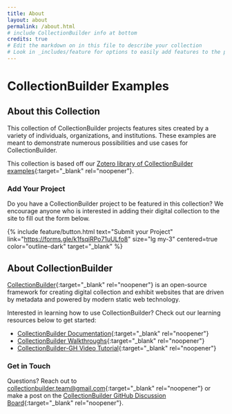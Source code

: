 ```yaml
---
title: About
layout: about
permalink: /about.html
# include CollectionBuilder info at bottom
credits: true
# Edit the markdown on in this file to describe your collection
# Look in _includes/feature for options to easily add features to the page
---
```


# CollectionBuilder Examples

## About this Collection

This collection of CollectionBuilder projects features sites created by a variety of individuals, organizations, and institutions. These examples are meant to demonstrate numerous possibilities and use cases for CollectionBuilder. 

This collection is based off our [Zotero library of CollectionBuilder examples](https://www.zotero.org/groups/5020353/collectionbuilder-examples/library){:target="_blank" rel="noopener"}.

### Add Your Project

Do you have a CollectionBuilder project to be featured in this collection? We encourage anyone who is interested in adding their digital collection to the site to fill out the form below.

{% include feature/button.html text="Submit your Project" link="https://forms.gle/k1fsqiRPo71uULfo8" size="lg my-3" centered=true color="outline-dark" target="_blank"  %}

## About CollectionBuilder

[CollectionBuilder](https://github.com/CollectionBuilder/){:target="_blank" rel="noopener"} is an open-source framework for creating digital collection and exhibit websites that are driven by metadata and powered by modern static web technology. 

Interested in learning how to use CollectionBuilder? Check out our learning resources below to get started:

- [CollectionBuilder Documentation](https://collectionbuilder.github.io/cb-docs/){:target="_blank" rel="noopener"}
- [CollectionBuilder Walkthroughs](https://collectionbuilder.github.io/cb-docs/docs/walkthroughs/){:target="_blank" rel="noopener"}
- [CollectionBuilder-GH Video Tutorial](https://www.youtube.com/playlist?list=PLt9zT3xACQo7q72AfphJzH41OiPcZrF4H){:target="_blank" rel="noopener"}

### Get in Touch

Questions? Reach out to [collectionbuilder.team@gmail.com](mailto:collectionbuilder.team@gmail.com){:target="_blank" rel="noopener"} or make a post on the [CollectionBuilder GitHub Discussion Board](https://github.com/orgs/CollectionBuilder/discussions){:target="_blank" rel="noopener"}.